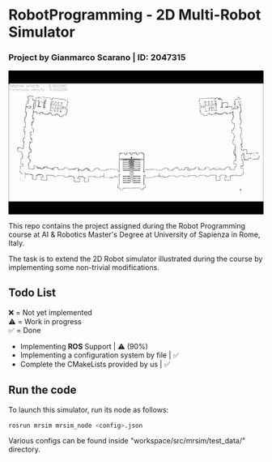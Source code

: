 # RobotProgramming - 2D Multi-Robot Simulator
### Project by Gianmarco Scarano | ID: 2047315

<p align="center">
  <img title="Demo" src="media/Demo.gif" align="center" width="700">
</p>

This repo contains the project assigned during the Robot Programming course at AI & Robotics Master's Degree at University of Sapienza in Rome, Italy.<br>

The task is to extend the 2D Robot simulator illustrated during the course by implementing some non-trivial modifications.
## Todo List
❌ = Not yet implemented <br>
⚠️ = Work in progress<br>
✅ = Done<br>

- Implementing **ROS** Support | ⚠️ (90%)
- Implementing a configuration system by file | ✅
- Complete the CMakeLists provided by us | ✅

## Run the code
To launch this simulator, run its node as follows:
```sh
rosrun mrsim mrsim_node <config>.json
```
Various configs can be found inside "workspace/src/mrsim/test_data/" directory.
